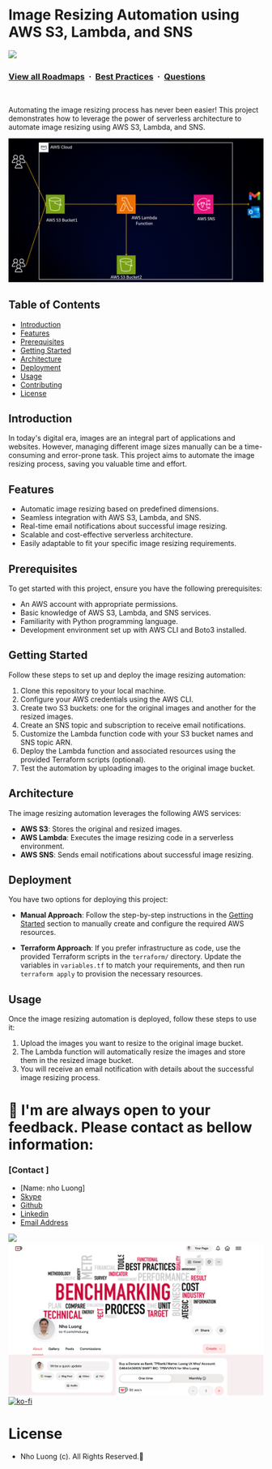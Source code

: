 # Image Resizing Automation using AWS S3, Lambda, and SNS

![](https://i.imgur.com/waxVImv.png)
### [View all Roadmaps](https://github.com/nholuongut/all-roadmaps) &nbsp;&middot;&nbsp; [Best Practices](https://github.com/nholuongut/all-roadmaps/blob/main/public/best-practices/) &nbsp;&middot;&nbsp; [Questions](https://www.linkedin.com/in/nholuong/)
<br/>


Automating the image resizing process has never been easier! This project demonstrates how to leverage the power of serverless architecture to automate image 
resizing using AWS S3, Lambda, and SNS.

![Architecture Diagram](assets/AWS-Infra.gif)

## Table of Contents

- [Introduction](#introduction)
- [Features](#features)
- [Prerequisites](#prerequisites)
- [Getting Started](#getting-started)
- [Architecture](#architecture)
- [Deployment](#deployment)
- [Usage](#usage)
- [Contributing](#contributing)
- [License](#license)

## Introduction

In today's digital era, images are an integral part of applications and websites. However, managing different image sizes manually can be a time-consuming and error-prone task. This project aims to automate the image resizing process, saving you valuable time and effort.

## Features

- Automatic image resizing based on predefined dimensions.
- Seamless integration with AWS S3, Lambda, and SNS.
- Real-time email notifications about successful image resizing.
- Scalable and cost-effective serverless architecture.
- Easily adaptable to fit your specific image resizing requirements.

## Prerequisites

To get started with this project, ensure you have the following prerequisites:

- An AWS account with appropriate permissions.
- Basic knowledge of AWS S3, Lambda, and SNS services.
- Familiarity with Python programming language.
- Development environment set up with AWS CLI and Boto3 installed.

## Getting Started

Follow these steps to set up and deploy the image resizing automation:

1. Clone this repository to your local machine.
2. Configure your AWS credentials using the AWS CLI.
3. Create two S3 buckets: one for the original images and another for the resized images.
4. Create an SNS topic and subscription to receive email notifications.
5. Customize the Lambda function code with your S3 bucket names and SNS topic ARN.
6. Deploy the Lambda function and associated resources using the provided Terraform scripts (optional).
7. Test the automation by uploading images to the original image bucket.

## Architecture

The image resizing automation leverages the following AWS services:

- **AWS S3**: Stores the original and resized images.
- **AWS Lambda**: Executes the image resizing code in a serverless environment.
- **AWS SNS**: Sends email notifications about successful image resizing.


## Deployment

You have two options for deploying this project:

- **Manual Approach**: Follow the step-by-step instructions in the [Getting Started](#getting-started) section to manually create and configure the required AWS resources.

- **Terraform Approach**: If you prefer infrastructure as code, use the provided Terraform scripts in the `terraform/` directory. Update the variables in `variables.tf` to match your requirements, and then run `terraform apply` to provision the necessary resources.

## Usage

Once the image resizing automation is deployed, follow these steps to use it:

1. Upload the images you want to resize to the original image bucket.
2. The Lambda function will automatically resize the images and store them in the resized image bucket.
3. You will receive an email notification with details about the successful image resizing process.


# 🚀 I'm are always open to your feedback.  Please contact as bellow information:
### [Contact ]
* [Name: nho Luong]
* [Skype](luongutnho_skype)
* [Github](https://github.com/nholuongut/)
* [Linkedin](https://www.linkedin.com/in/nholuong/)
* [Email Address](luongutnho@hotmail.com)

![](https://i.imgur.com/waxVImv.png)
![](Donate.png)
[![ko-fi](https://ko-fi.com/img/githubbutton_sm.svg)](https://ko-fi.com/nholuong)

# License
* Nho Luong (c). All Rights Reserved.🌟

